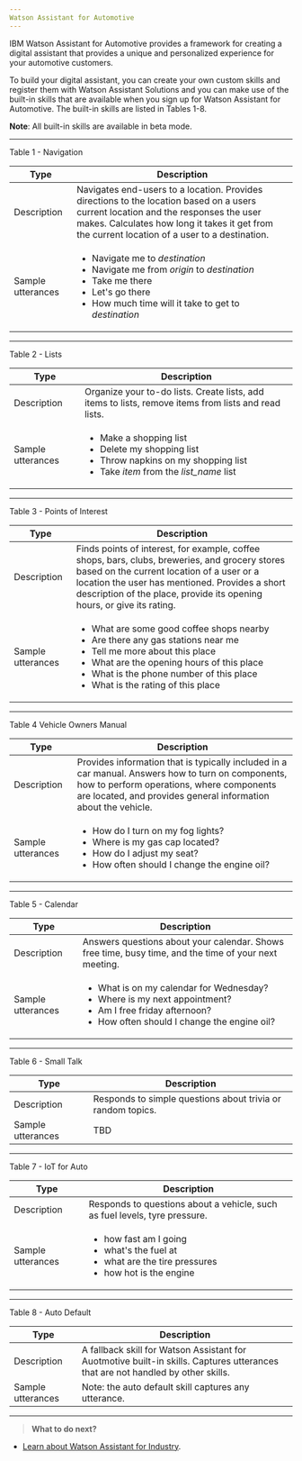 ```yaml
---
Watson Assistant for Automotive
---
```

IBM Watson Assistant for Automotive provides a framework for creating a digital assistant that provides a unique and personalized experience for your automotive customers. 

To build your digital assistant, you can create your own custom skills and register them with Watson Assistant Solutions and you can make use of the built-in skills that are available when you sign up for Watson Assistant for Automotive.  The built-in skills are listed in Tables 1-8.

**Note**:  All built-in skills are available in beta mode.

---

Table 1 - Navigation

Type | Description  |
--|--------------|
Description | Navigates end-users to a location. Provides directions to the location based on a users current location and the responses the user makes.  Calculates how long it takes it get from the current location of a user to a destination.
Sample utterances | <ul><li>Navigate me to _destination_ </li><li>Navigate me from _origin_ to _destination_</li><li>Take me there</li><li>Let's go there</li><li>How much time will it take to get to _destination_</li></ul>
---

Table 2 - Lists

Type | Description | 
--|--------------|
Description | Organize your to-do lists.  Create lists, add items to lists, remove items from lists and read lists.
Sample utterances | <ul><li>Make a shopping list</li><li>Delete my shopping list</li><li>Throw napkins on my shopping list</li><li>Take _item_ from the _list_name_ list</li></ul>
---

Table 3 - Points of Interest 

Type | Description |
--|--------------|
Description | Finds points of interest, for example, coffee shops, bars, clubs, breweries, and grocery stores based on the current location of a user or a location the user has mentioned.  Provides a short description of the place, provide its opening hours, or give its rating.
Sample utterances | <ul><li>What are some good coffee shops nearby</li><li>Are there any gas stations near me</li><li>Tell me more about this place</li><li>What are the opening hours of this place</li><li>What is the phone number of this place</li><li>What is the rating of this place</li></ul>
---

Table 4 Vehicle Owners Manual

Type | Description | 
--|--------------|
Description | Provides information that is typically included in a car manual.  Answers how to turn on components, how to perform operations, where components are located, and provides general information about the vehicle.
Sample utterances | <ul><li>How do I turn on my fog lights? </li><li>Where is my gas cap located?</li><li>How do I adjust my seat?</li><li>How often should I change the engine oil?</li></ul>
---

Table 5 - Calendar

Type | Description |
--|--------------|
Description | Answers questions about your calendar. Shows free time, busy time, and the time of your next meeting.
Sample utterances | <ul><li>What is on my calendar for Wednesday? </li><li>Where is my next appointment?</li><li>Am I free friday afternoon?</li><li>How often should I change the engine oil?</li></ul>
---

Table 6 - Small Talk

Type | Description |
--|--------------|
Description | Responds to simple questions about trivia or random topics.
Sample utterances | TBD
---

Table 7 - IoT for Auto

Type | Description |
--|--------------|
Description | Responds to questions about a vehicle, such as fuel levels, tyre pressure. 
Sample utterances | <ul><li>how fast am I going </li><li>what's the fuel at</li><li>what are the tire pressures</li><li>how hot is the engine</li></ul>
---

Table 8 - Auto Default

Type | Description |
--|--------------|
Description | A fallback skill for Watson Assistant for Auotmotive built-in skills.  Captures utterances that are not handled by other skills.  
Sample utterances | Note: the auto default skill captures any utterance.
---

> **What to do next?**<br/>
* [Learn about Watson Assistant for Industry]({{site.baseurl}}/flavour/industry).
